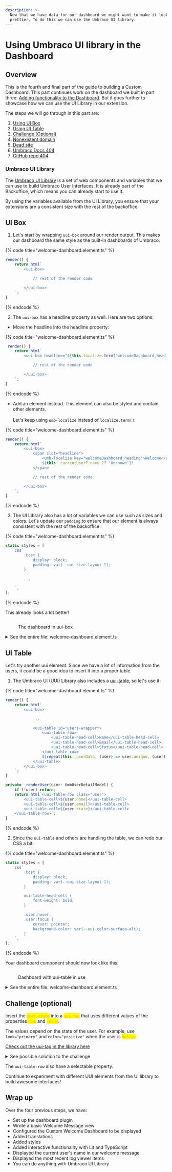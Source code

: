 ```yaml
---
description: >-
  Now that we have data for our dashboard we might want to make it look
  prettier. To do this we can use the Umbraco UI library.
---
```


# Using Umbraco UI library in the Dashboard

## Overview

This is the fourth and final part of the guide to building a Custom Dashboard. This part continues work on the dashboard we built in part three: [Adding functionality to the Dashboard](adding-functionality-to-the-dashboard.md). But it goes further to showcase how we can use the UI Library in our extension.

The steps we will go through in this part are:

1. [Using UI Box](extending-the-dashboard-using-umbraco-ui-library.md#ui-box)
2. [Using UI Table](extending-the-dashboard-using-umbraco-ui-library.md#ui-table)
3. [Challenge (Optional)](extending-the-dashboard-using-umbraco-ui-library.md#challenge-optional)
4. [Nonexistent domain](https://totallyfakeexampledomain.umbraco)
5. [Dead site](http://idontexist12345.com)
6. [Umbraco Docs 404](https://docs.umbraco.com/umbraco-forms/editor/this-page-does-not-exist)
7. [GitHub repo 404](https://github.com/umbraco/umbraco-cms/tree/non-existing-branch)



### Umbraco UI Library

The [Umbraco UI Library](../../customizing/foundation/localization.md) is a set of web components and variables that we can use to build Umbraco User Interfaces. It is already part of the Backoffice, which means you can already start to use it.

By using the variables available from the UI Library, you ensure that your extensions are a consistent size with the rest of the backoffice.

## UI Box

1. Let's start by wrapping `uui-box` around our render output. This makes our dashboard the same style as the built-in dashboards of Umbraco:

{% code title="welcome-dashboard.element.ts" %}
```typescript
render() {
    return html`
        <uui-box>

            // rest of the render code

        </uui-box>
    `;
}
```
{% endcode %}

2. The `uui-box` has a headline property as well. Here are two options:

* Move the headline into the headline property:

{% code title="welcome-dashboard.element.ts" %}
```typescript
 render() {
    return html`
        <uui-box headline="${this.localize.term('welcomeDashboard_heading')} ${this._currentUser?.name ?? 'Unknown'}!">

            // rest of the render code

        </uui-box>
    `;
}
```
{% endcode %}

* Add an element instead. This element can also be styled and contain other elements.\
  \
  Let's keep using `umb-localize` instead of `localize.term()`:

{% code title="welcome-dashboard.element.ts" %}
```typescript
render() {
    return html`
        <uui-box>
            <span slot="headline">
                <umb-localize key="welcomeDashboard_heading">Welcome</umb-localize>
                ${this._currentUser?.name ?? 'Unknown'}!
            </span>

            // rest of the render code

        </uui-box>
    `;
}
```
{% endcode %}

3. The UI Library also has a lot of variables we can use such as sizes and colors. Let's update our `padding` to ensure that our element is always consistent with the rest of the backoffice:

{% code title="welcome-dashboard.element.ts" %}
```typescript
static styles = [
	css`
		:host {
			display: block;
			padding: var(--uui-size-layout-1);
		}

		...

	`,
];
```
{% endcode %}

This already looks a lot better!

<figure><img src="../../.gitbook/assets/Create_dashboard_functionality_users_list_ui_styled (1).png" alt=""><figcaption><p>The dashboard in uui-box</p></figcaption></figure>

<details>

<summary>See the entire file: welcome-dashboard.element.ts</summary>

{% code title="welcome-dashboard.element.ts" lineNumbers="true" %}
```typescript
import { type UmbCurrentUserModel, UMB_CURRENT_USER_CONTEXT } from "@umbraco-cms/backoffice/current-user";
import { LitElement, css, html, customElement, state, repeat } from "@umbraco-cms/backoffice/external/lit";
import { type UmbUserDetailModel, UmbUserCollectionRepository } from '@umbraco-cms/backoffice/user';
import { UmbElementMixin } from "@umbraco-cms/backoffice/element-api";

@customElement('my-welcome-dashboard')
export class MyWelcomeDashboardElement extends UmbElementMixin(LitElement) {
	@state()
    private _currentUser?: UmbCurrentUserModel;

    @state()
    private _userData: Array<UmbUserDetailModel> = [];

    #userRepository = new UmbUserCollectionRepository(this);

    constructor() {
        super();
        this.consumeContext(UMB_CURRENT_USER_CONTEXT, (instance) => {
            this._observeCurrentUser(instance);
        });
        this._getPagedUserData();
    }

    //Get the current user
    private async _observeCurrentUser(instance: typeof UMB_CURRENT_USER_CONTEXT.TYPE) {
        this.observe(instance.currentUser, (currentUser) => {
            this._currentUser = currentUser;
        });
    }

    //Get all users
    private async _getPagedUserData() {
        const { data } = await this.#userRepository.requestCollection();
        this._userData = data?.items ?? [];
    }

	render() {
		return html`
			<uui-box>
				<h1 slot="headline">
					<umb-localize key="welcomeDashboard_heading">Welcome</umb-localize>
					${this._currentUser?.name ?? 'Unknown'}!
				</h1>
				<div>
					<p>
						<umb-localize key="welcomeDashboard_bodytext">
							This is the Backoffice. From here, you can modify the content, media, and settings of your website.
						</umb-localize>
					</p>
					<p>
						<umb-localize key="welcomeDashboard_copyright"> © Sample Company 20XX </umb-localize>
					</p>
				</div>
				<div id="users-wrapper">
                    ${repeat(this._userData, (user) => user.unique, (user) => this._renderUser(user))}
                </div>
			</uui-box>
		`;
	}

	private _renderUser(user: UmbUserDetailModel) {
		return html`<div class="user">
			<div>${user.name}</div>
			<div>${user.email}</div>
			<div>${user.state}</div>
		</div>`;
	}

	static styles = [
		css`
			:host {
				display: block;
				padding: var(--uui-size-layout-1);
			}

			#users-wrapper {
				border: 1px solid lightgray;
			}

			.user {
				padding: 5px 10px;
			}

			.user:not(:first-child) {
				border-top: 1px solid lightgray;
			}
		`,
	];
}

export default MyWelcomeDashboardElement;

declare global {
	interface HTMLElementTagNameMap {
		'my-welcome-dashboard': MyWelcomeDashboardElement;
	}
}
```
{% endcode %}

</details>

## UI Table

Let's try another uui element. Since we have a lot of information from the users, it could be a good idea to insert it into a proper table.

1. The Umbraco UI (UUI) Library also includes a [uui-table](https://uui.umbraco.com/?path=/docs/layout-table-table--docs), so let's use it:

{% code title="welcome-dashboard.element.ts" %}
```typescript
render() {
	return html`
		<uui-box>

			...

			<uui-table id="users-wrapper">
				<uui-table-row>
					<uui-table-head-cell>Name</uui-table-head-cell>
					<uui-table-head-cell>Email</uui-table-head-cell>
					<uui-table-head-cell>Status</uui-table-head-cell>
				</uui-table-row>
				${repeat(this._userData, (user) => user.unique, (user) => this._renderUser(user))}
			</uui-table>
		</uui-box>
	`;
}

private _renderUser(user: UmbUserDetailModel) {
    if (!user) return;
    return html`<uui-table-row class="user">
        <uui-table-cell>${user.name}</uui-table-cell>
        <uui-table-cell>${user.email}</uui-table-cell>
        <uui-table-cell>${user.state}</uui-table-cell>
    </uui-table-row>`;
}
```
{% endcode %}

2. Since the `uui-table` and others are handling the table, we can redo our CSS a bit:

{% code title="welcome-dashboard.element.ts" %}
```typescript
static styles = [
	css`
		:host {
			display: block;
			padding: var(--uui-size-layout-1);
		}

		uui-table-head-cell {
			font-weight: bold;
		}

		.user:hover,
		.user:focus {
			cursor: pointer;
			background-color: var(--uui-color-surface-alt);
		}
	`,
];
```
{% endcode %}

Your dashboard component should now look like this:

<figure><img src="../../.gitbook/assets/Create_dashboard_functionality_users_list_ui_styled_table (1).png" alt=""><figcaption><p>Dashboard with uui-table in use</p></figcaption></figure>

<details>

<summary>See the entire file: welcome-dashboard.element.ts</summary>

{% code title="welcome-dashboard.element.ts" lineNumbers="true" %}
```typescript
import { type UmbCurrentUserModel, UMB_CURRENT_USER_CONTEXT } from "@umbraco-cms/backoffice/current-user";
import { LitElement, css, html, customElement, state, repeat } from "@umbraco-cms/backoffice/external/lit";
import { type UmbUserDetailModel, UmbUserCollectionRepository } from '@umbraco-cms/backoffice/user';
import { UmbElementMixin } from "@umbraco-cms/backoffice/element-api";

@customElement('my-welcome-dashboard')
export class MyWelcomeDashboardElement extends UmbElementMixin(LitElement) {
    @state()
    private _currentUser?: UmbCurrentUserModel;

    @state()
    private _userData: Array<UmbUserDetailModel> = [];

    #userRepository = new UmbUserCollectionRepository(this);

    constructor() {
        super();
        this.consumeContext(UMB_CURRENT_USER_CONTEXT, (instance) => {
            this._observeCurrentUser(instance);
        });
        this._getPagedUserData();
    }

    //Get the current user
    private async _observeCurrentUser(instance: typeof UMB_CURRENT_USER_CONTEXT.TYPE) {
        this.observe(instance.currentUser, (currentUser) => {
            this._currentUser = currentUser;
        });
    }

    //Get all users
    private async _getPagedUserData() {
        const { data } = await this.#userRepository.requestCollection();
        this._userData = data?.items ?? [];
    }

    render() {
        return html`
			<uui-box>
				<h1 slot="headline">
					<umb-localize key="welcomeDashboard_heading">Welcome</umb-localize>
					${this._currentUser?.name ?? 'Unknown'}!
				</h1>
				<div>
					<p>
						<umb-localize key="welcomeDashboard_bodytext">
							This is the Backoffice. From here, you can modify the content, media, and settings of your website.
						</umb-localize>
					</p>
					<p>
						<umb-localize key="welcomeDashboard_copyright"> © Sample Company 20XX </umb-localize>
					</p>
				</div>

				<uui-table id="users-wrapper">
					<uui-table-row>
						<uui-table-head-cell>Name</uui-table-head-cell>
						<uui-table-head-cell>Email</uui-table-head-cell>
						<uui-table-head-cell>Status</uui-table-head-cell>
					</uui-table-row>
                    ${repeat(this._userData, (user) => user.unique, (user) => this._renderUser(user))}
				</uui-table>
			</uui-box>
		`;
    }

    private _renderUser(user: UmbUserDetailModel) {
        if (!user) return;
        return html`<uui-table-row class="user">
			<uui-table-cell>${user.name}</uui-table-cell>
			<uui-table-cell>${user.email}</uui-table-cell>
			<uui-table-cell>${user.state}</uui-table-cell>
		</uui-table-row>`;
    }

    static styles = [
        css`
			:host {
				display: block;
				padding: var(--uui-size-layout-1);
			}

			uui-table-head-cell {
				font-weight: bold;
			}

			.user:hover,
			.user:focus {
				cursor: pointer;
				background-color: var(--uui-color-surface-alt);
			}
		`,
    ];
}

export default MyWelcomeDashboardElement;

declare global {
    interface HTMLElementTagNameMap {
        'my-welcome-dashboard': MyWelcomeDashboardElement;
    }
}
```
{% endcode %}

</details>

## **Challenge (optional)**

Insert the <mark style="color:orange;">`user.state`</mark> into a <mark style="color:orange;">`uui-tag`</mark> that uses different values of the properties<mark style="color:orange;">`look`</mark> and <mark style="color:orange;">`color`</mark>.

The values depend on the state of the user. For example, use `look="primary"` and `color="positive"` when the user is <mark style="color:orange;">`Active`</mark>

[Check out the uui-tag in the library here](https://uui.umbraco.com/?path=/story/uui-tag--looks-and-colors)

<details>

<summary>See possible solution to the challenge</summary>

Remember that you can come to a solution in many different ways! Here is a possible solution to how it could've been solved:

```typescript
import { UserStateModel } from '@umbraco-cms/backoffice/external/backend-api';
import { UUIInterfaceColor, UUIInterfaceLook } from '@umbraco-cms/backoffice/external/uui';

	...

  private _renderUser(user: UmbUserDetailModel) {
    if (!user) return;
	const state = this.getLookAndColorFromUserState(user.state!);
    return html`<uui-table-row class="user">
			<uui-table-cell>${user.name}</uui-table-cell>
			<uui-table-cell>${user.email}</uui-table-cell>
			<uui-table-cell><uui-tag look=${state.look} color=${state.color}>${user.state}</uui-tag></uui-table-cell>
		</uui-table-row>`;
  }
  getLookAndColorFromUserState = (state?: UserStateModel): { look: UUIInterfaceLook; color: UUIInterfaceColor } => {
    switch (state) {
      case UserStateModel.INACTIVE:
      case UserStateModel.INVITED:
        return { look: 'primary', color: 'warning' };
      case UserStateModel.ACTIVE:
        return { look: 'primary', color: 'positive' };
      case UserStateModel.DISABLED:
        return { look: 'primary', color: 'danger' };
      default:
        return { look: 'secondary', color: 'default' };
    }
  };

	...
```

</details>

The `uui-table-row` also have a selectable property.

Continue to experiment with different UUI elements from the UI library to build awesome interfaces!

## Wrap up

Over the four previous steps, we have:

* Set up the dashboard plugin
* Wrote a basic Welcome Message view
* Configured the Custom Welcome Dashboard to be displayed
* Added translations
* Added styles
* Added interactive functionality with Lit and TypeScript
* Displayed the current user's name in our welcome message
* Displayed the most recent log viewer items
* You can do anything with Umbraco UI Library
